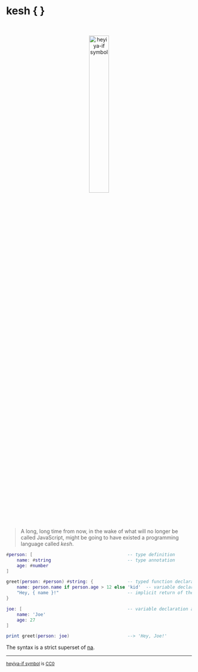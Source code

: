 # kesh { }

<p>&nbsp;</p>
<p align="center" width="100%"><img width="33%" alt="heyiya-if symbol" src="https://upload.wikimedia.org/wikipedia/commons/c/c2/Double_spirale.svg"></p>
<p>&nbsp;</p>

> A long, long time from now, in the wake of what will no longer be called JavaScript, might be going to have existed a programming language called _kesh_.


```lua
#person: [                                    -- type definition
    name: #string                             -- type annotation
    age: #number
]

greet(person: #person) #string: {             -- typed function declaration assigned a code block
    name: person.name if person.age > 12 else 'kid'  -- variable declaration
    "Hey, { name }!"                          -- implicit return of the block's last expression
}

joe: [                                        -- variable declaration assigned a record
    name: 'Joe'
    age: 27
]

print greet(person: joe)                      --> 'Hey, Joe!'
```

The syntax is a strict superset of [na](https://github.com/kesh-lang/na).

---

<sup>[heyiya-if symbol](https://commons.wikimedia.org/wiki/File:Double_spirale.svg) is [CC0](https://creativecommons.org/publicdomain/zero/1.0/)</sup>
